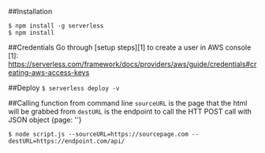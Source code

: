 ##Installation
```
$ npm install -g serverless
$ npm install
```

##Credentials
Go through [setup steps][1] to create a user in AWS console 
[1]: https://serverless.com/framework/docs/providers/aws/guide/credentials#creating-aws-access-keys

##Deploy
`$ serverless deploy -v`

##Calling function from command line
`sourceURL` is the page that the html will be grabbed from
`destURL` is the endpoint to call the HTT POST call with JSON object {page: '<HTML>'} 

`$ node script.js --sourceURL=https://sourcepage.com --destURL=https://endpoint.com/api/`